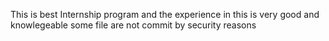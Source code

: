 This is best Internship program and the experience in this is very good and knowlegeable 
some file are not commit by security reasons 
